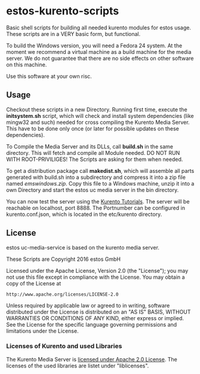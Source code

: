 
# estos-kurento-scripts
Basic shell scripts for building all needed kurento modules for estos usage.
These scripts are in a VERY basic form, but functional.

To build the Windows version, you will need a Fedora 24 system.
At the moment we recommend a virtual machine as a build machine for the media server. We do not guarantee that there are no side effects on other software on this machine.

Use this software at your own risc.

## Usage
Checkout these scripts in a new Directory. Running first time, execute the **initsystem.sh** script, which will check and install system dependencies (like mingw32 and such) needed for cross compiling the Kurento Media Server. This have to be done only once (or later for possible updates on these dependencies).

To Compile the Media Server and its DLLs, call **build.sh** in the same directory. This will fetch and compile all Module needed. DO NOT RUN WITH ROOT-PRIVILIGES! The Scripts are asking for them when needed.

To get a distribution package call **makedist.sh**, which will assemble all parts generated with build.sh into a subdirectory and compress it into a zip file named *emswindows.zip*.
Copy this file to a Windows machine, unzip it into a own Directory and start the estos uc media server in the bin directory.

You can now test the server using the [Kurento Tutorials](http://doc-kurento.readthedocs.io/en/stable/tutorials.html). The server will be reachable on localhost, port 8888. The Portnumber can be configured in kurento.conf.json, which is located in the etc/kurento directory.

## License
estos uc-media-service is based on the kurento media server.

These Scripts are Copyright 2016 estos GmbH

Licensed under the Apache License, Version 2.0 (the "License");
you may not use this file except in compliance with the License.
You may obtain a copy of the License at

    http://www.apache.org/licenses/LICENSE-2.0

Unless required by applicable law or agreed to in writing, software
distributed under the License is distributed on an "AS IS" BASIS,
WITHOUT WARRANTIES OR CONDITIONS OF ANY KIND, either express or implied.
See the License for the specific language governing permissions and
limitations under the License.

### Licenses of Kurento and used Libraries
The Kurento Media Server is [licensed under Apache 2.0 License](https://www.kurento.org/blog/kurento-650-released-all-freedom-apache-20-license).
The licenses of the used libraries are listet under "liblicenses".
